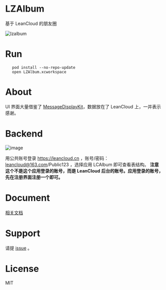 # LZAlbum
基于 LeanCloud 的朋友圈

![lzalbum](https://cloud.githubusercontent.com/assets/5022872/7377560/c02f5838-ee19-11e4-8817-df41c63311d0.gif)

# Run
```
   pod install --no-repo-update
   open LZAlbum.xcworkspace
```

# About

UI 界面大量借鉴了 [MessageDisplayKit](https://github.com/xhzengAIB/MessageDisplayKit)，数据放在了 LeanCloud 上，一并表示感谢。

# Backend

![image](https://cloud.githubusercontent.com/assets/5022872/7449102/2390131e-f260-11e4-8978-cead60e2f272.png)

用公共账号登录 https://leancloud.cn ，账号/密码：leancloud@163.com/Public123 ，选择应用 LCAlbum 即可查看表结构。
**注意 这个不是这个应用登录的账号，而是 LeanCloud 后台的账号。应用登录的账号，先在注册界面注册一个即可。**

# Document

[相关文档](https://leancloud.cn/docs/ios_os_x_guide.html)

# Support

请提 [issue](https://github.com/lzwjava/LZAlbum/issues) 。

# License
MIT
